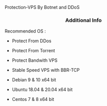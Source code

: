 Protection-VPS By Botnet and DDoS

<h3 align="center">Additional Info</h3>
Recommended OS :


- Protect From DDos

- Protect From Torrent

- Protect Bandwith VPS

- Stable Speed VPS with BBR-TCP

 - Debian 9 & 10 x64 bit

- Ubuntu 18.04 & 20.04 x64 bit

- Centos 7 & 8 x64 bit
